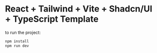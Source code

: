 # React + Tailwind + Vite + Shadcn/UI + TypeScript Template

to run the project:

```bash
npm install
npm run dev
```
